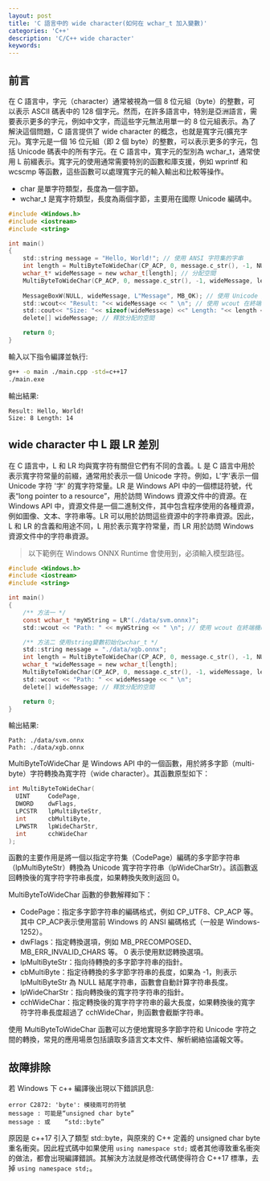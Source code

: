 ```yaml
---
layout: post
title: 'C 語言中的 wide character(如何在 wchar_t 加入變數)'
categories: 'C++'
description: 'C/C++ wide character'
keywords: 
---
```


## 前言
在 C 語言中，字元（character）通常被視為一個 8 位元組（byte）的整數，可以表示 ASCII 碼表中的 128 個字元。然而，在許多語言中，特別是亞洲語言，需要表示更多的字元，例如中文字，而這些字元無法用單一的 8 位元組表示。為了解決這個問題，C 語言提供了 wide character 的概念，也就是寬字元(擴充字元)。寬字元是一個 16 位元組（即 2 個 byte）的整數，可以表示更多的字元，包括 Unicode 碼表中的所有字元。在 C 語言中，寬字元的型別為 wchar_t，通常使用 L 前綴表示。寬字元的使用通常需要特別的函數和庫支援，例如 wprintf 和 wcscmp 等函數，這些函數可以處理寬字元的輸入輸出和比較等操作。

- char 是單字符類型，長度為一個字節。
- wchar_t 是寬字符類型，長度為兩個字節，主要用在國際 Unicode 編碼中。

```c
#include <Windows.h>
#include <iostream>
#include <string>

int main()
{
    std::string message = "Hello, World!"; // 使用 ANSI 字符集的字串
    int length = MultiByteToWideChar(CP_ACP, 0, message.c_str(), -1, NULL, 0); // 計算轉換後的字串長度
    wchar_t* wideMessage = new wchar_t[length]; // 分配空間
    MultiByteToWideChar(CP_ACP, 0, message.c_str(), -1, wideMessage, length); // 轉換字串
    
    MessageBoxW(NULL, wideMessage, L"Message", MB_OK); // 使用 Unicode 版本的 MessageBox 函數
    std::wcout<< "Result: "<< wideMessage << " \n"; // 使用 wcout 在終端機印出訊息
    std::cout<< "Size: "<< sizeof(wideMessage) <<" Length: "<< length << " \n";
    delete[] wideMessage; // 釋放分配的空間

    return 0;
}
```

輸入以下指令編譯並執行:
```sh
g++ -o main ./main.cpp -std=c++17
./main.exe
```

輸出結果:
```
Result: Hello, World! 
Size: 8 Length: 14
```

## wide character 中 L 跟 LR 差別
在 C 語言中，L 和 LR 均與寬字符有關但它們有不同的含義。L 是 C 語言中用於表示寬字符常量的前綴，通常用於表示一個 Unicode 字符。例如，L'字'表示一個 Unicode 字符 '字' 的寬字符常量。LR 是 Windows API 中的一個標誌符號，代表“long pointer to a resource”，用於訪問 Windows 資源文件中的資源。在 Windows API 中，資源文件是一個二進制文件，其中包含程序使用的各種資源，例如圖像、文本、字符串等。LR 可以用於訪問這些資源中的字符串資源。因此，L 和 LR 的含義和用途不同，L 用於表示寬字符常量，而 LR 用於訪問 Windows 資源文件中的字符串資源。

> 以下範例在 Windows ONNX Runtime 會使用到，必須輸入模型路徑。

```c
#include <Windows.h>
#include <iostream>
#include <string>

int main()
{
    /** 方法一 */
    const wchar_t *myWString = LR"(./data/svm.onnx)";
    std::wcout << "Path: " << myWString << " \n"; // 使用 wcout 在終端機印出訊息

    /** 方法二 使用string變數初始化wchar_t */
    std::string message = "./data/xgb.onnx";
    int length = MultiByteToWideChar(CP_ACP, 0, message.c_str(), -1, NULL, 0); // 取得字串長度
    wchar_t *wideMessage = new wchar_t[length];
    MultiByteToWideChar(CP_ACP, 0, message.c_str(), -1, wideMessage, length); // 字串轉換為寬字符
    std::wcout << "Path: " << wideMessage << " \n";
    delete[] wideMessage; // 釋放分配的空間

    return 0;
}
```

輸出結果:
```
Path: ./data/svm.onnx 
Path: ./data/xgb.onnx
```

MultiByteToWideChar 是 Windows API 中的一個函數，用於將多字節（multi-byte）字符轉換為寬字符（wide character）。其函數原型如下：

```c
int MultiByteToWideChar(
  UINT     CodePage,
  DWORD    dwFlags,
  LPCSTR   lpMultiByteStr,
  int      cbMultiByte,
  LPWSTR   lpWideCharStr,
  int      cchWideChar
);
```

函數的主要作用是將一個以指定字符集（CodePage）編碼的多字節字符串（lpMultiByteStr）轉換為 Unicode 寬字符字符串（lpWideCharStr）。該函數返回轉換後的寬字符字符串長度，如果轉換失敗則返回 0。

MultiByteToWideChar 函數的參數解釋如下：

- CodePage：指定多字節字符串的編碼格式，例如 CP_UTF8、CP_ACP 等。其中 CP_ACP表示使用當前 Windows 的 ANSI 編碼格式（一般是 Windows-1252）。
- dwFlags：指定轉換選項，例如 MB_PRECOMPOSED、MB_ERR_INVALID_CHARS 等。 0 表示使用默認轉換選項。
- lpMultiByteStr：指向待轉換的多字節字符串的指針。
- cbMultiByte：指定待轉換的多字節字符串的長度，如果為 -1，則表示 lpMultiByteStr 為 NULL 結尾字符串，函數會自動計算字符串長度。
- lpWideCharStr：指向轉換後的寬字符字符串的指針。
- cchWideChar：指定轉換後的寬字符字符串的最大長度，如果轉換後的寬字符字符串長度超過了 cchWideChar，則函數會截斷字符串。

使用 MultiByteToWideChar 函數可以方便地實現多字節字符和 Unicode 字符之間的轉換，常見的應用場景包括讀取多語言文本文件、解析網絡協議報文等。

## 故障排除
若 Windows 下 c++ 編譯後出現以下錯誤訊息:

```
error C2872: 'byte': 模稜兩可的符號
message : 可能是“unsigned char byte”
message : 或    “std::byte”
```

原因是 c++17 引入了類型 std::byte，與原來的 C++ 定義的 unsigned char byte 重名衝突。因此程式碼中如果使用 `using namespace std;` 或者其他導致重名衝突的做法，都會出現編譯錯誤。其解決方法就是修改代碼使得符合 C++17 標準，去掉 `using namespace std;`。